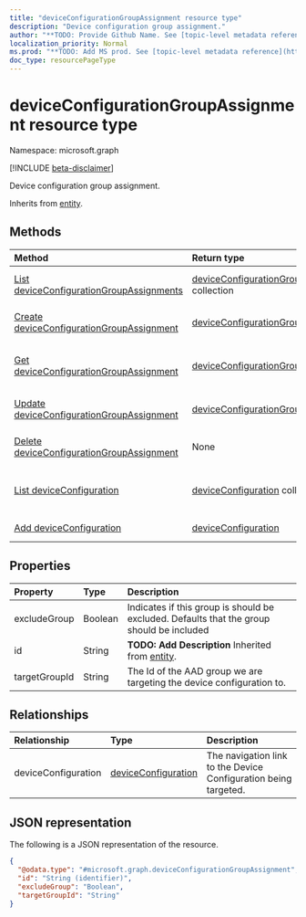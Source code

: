 ```yaml
---
title: "deviceConfigurationGroupAssignment resource type"
description: "Device configuration group assignment."
author: "**TODO: Provide Github Name. See [topic-level metadata reference](https://msgo.azurewebsites.net/add/document/guidelines/metadata.html#topic-level-metadata)**"
localization_priority: Normal
ms.prod: "**TODO: Add MS prod. See [topic-level metadata reference](https://msgo.azurewebsites.net/add/document/guidelines/metadata.html#topic-level-metadata)**"
doc_type: resourcePageType
---
```


# deviceConfigurationGroupAssignment resource type

Namespace: microsoft.graph

[!INCLUDE [beta-disclaimer](../../includes/beta-disclaimer.md)]

Device configuration group assignment.


Inherits from [entity](../resources/entity.md).

## Methods
|Method|Return type|Description|
|:---|:---|:---|
|[List deviceConfigurationGroupAssignments](../api/deviceconfigurationgroupassignment-list.md)|[deviceConfigurationGroupAssignment](../resources/deviceconfigurationgroupassignment.md) collection|Get a list of the [deviceConfigurationGroupAssignment](../resources/deviceconfigurationgroupassignment.md) objects and their properties.|
|[Create deviceConfigurationGroupAssignment](../api/deviceconfigurationgroupassignment-create.md)|[deviceConfigurationGroupAssignment](../resources/deviceconfigurationgroupassignment.md)|Create a new [deviceConfigurationGroupAssignment](../resources/deviceconfigurationgroupassignment.md) object.|
|[Get deviceConfigurationGroupAssignment](../api/deviceconfigurationgroupassignment-get.md)|[deviceConfigurationGroupAssignment](../resources/deviceconfigurationgroupassignment.md)|Read the properties and relationships of a [deviceConfigurationGroupAssignment](../resources/deviceconfigurationgroupassignment.md) object.|
|[Update deviceConfigurationGroupAssignment](../api/deviceconfigurationgroupassignment-update.md)|[deviceConfigurationGroupAssignment](../resources/deviceconfigurationgroupassignment.md)|Update the properties of a [deviceConfigurationGroupAssignment](../resources/deviceconfigurationgroupassignment.md) object.|
|[Delete deviceConfigurationGroupAssignment](../api/deviceconfigurationgroupassignment-delete.md)|None|Deletes a [deviceConfigurationGroupAssignment](../resources/deviceconfigurationgroupassignment.md) object.|
|[List deviceConfiguration](../api/deviceconfigurationgroupassignment-list-deviceconfiguration.md)|[deviceConfiguration](../resources/deviceconfiguration.md) collection|Get the deviceConfiguration resources from the deviceConfiguration navigation property.|
|[Add deviceConfiguration](../api/deviceconfigurationgroupassignment-post-deviceconfiguration.md)|[deviceConfiguration](../resources/deviceconfiguration.md)|Add deviceConfiguration by posting to the deviceConfiguration collection.|

## Properties
|Property|Type|Description|
|:---|:---|:---|
|excludeGroup|Boolean|Indicates if this group is should be excluded. Defaults that the group should be included|
|id|String|**TODO: Add Description** Inherited from [entity](../resources/entity.md).|
|targetGroupId|String|The Id of the AAD group we are targeting the device configuration to.|

## Relationships
|Relationship|Type|Description|
|:---|:---|:---|
|deviceConfiguration|[deviceConfiguration](../resources/deviceconfiguration.md)|The navigation link to the Device Configuration being targeted.|

## JSON representation
The following is a JSON representation of the resource.
<!-- {
  "blockType": "resource",
  "keyProperty": "id",
  "@odata.type": "microsoft.graph.deviceConfigurationGroupAssignment",
  "baseType": "microsoft.graph.entity",
  "openType": false
}
-->
``` json
{
  "@odata.type": "#microsoft.graph.deviceConfigurationGroupAssignment",
  "id": "String (identifier)",
  "excludeGroup": "Boolean",
  "targetGroupId": "String"
}
```

